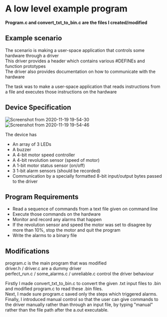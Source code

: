 # A low level example program 

**Program.c and convert_txt_to_bin.c are the files I created/modified**

## Example scenario
The scenario is making a user-space application that controls some hardware through a driver  
This driver provides a header which contains various #DEFINEs and function prototypes  
The driver also provides documentation on how to communicate with the hardware  
  
  
The task was to make a user-space application that reads instructions from a file and executes those instructions on the hardware

## Device Specification
![Screenshot from 2020-11-19 19-54-30](https://user-images.githubusercontent.com/72558704/99721387-0cf1a480-2aa7-11eb-89db-2e9ab84a5cee.png)
![Screenshot from 2020-11-19 19-54-46](https://user-images.githubusercontent.com/72558704/99721513-44605100-2aa7-11eb-95ee-8c6c16014aec.png)

The device has
  * An array of 3 LEDs
  * A buzzer
  * A 4-bit motor speed controller
  * A 4-bit revolution sensor (speed of motor)
  * A 1-bit motor status sensor (on/off)
  * 3 1-bit alarm sensors (should be recorded)
  * Communication by a specially formatted 8-bit input/output bytes passed to the driver

## Program Requirements

* Read a sequence of commands from a text file given on command line
* Execute those commands on the hardware
* Monitor and record any alarms that happen
* If the revolution sensor and speed the motor was set to disagree by more than 10%, stop the motor and quit the program
* Write the alarms to a binary file


## Modifications

program.c is the main program that was modified  
driver.h / driver.c are a dummy driver  
perfect_run.c / some_alarms.c / unreliable.c control the driver behaviour  

Firstly I made convert_txt_to_bin.c to convert the given .txt input files to .bin and modified program.c to read these .bin files.  
Next, I made sure program.c saved only the steps which triggered alarms.   
Finally, I introduced manual control so that the user can give commands to the driver manually rather than through an input file, by typing "manual" rather than the file path after the a.out executable.  

